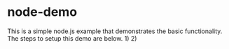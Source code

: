 # node-demo
This is a simple node.js example that demonstrates the basic functionality. The steps to setup this demo are below.
1)
2)
